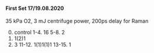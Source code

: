 #### First Set 17/19.08.2020
35 kPa O2, 3 mJ centrifuge power, 200ps delay for Raman

0. control
1-4. 16
5-8. 2
9. 1(2)1
10. 3
11-12. 1(1)1(1)1
13-15. 1
